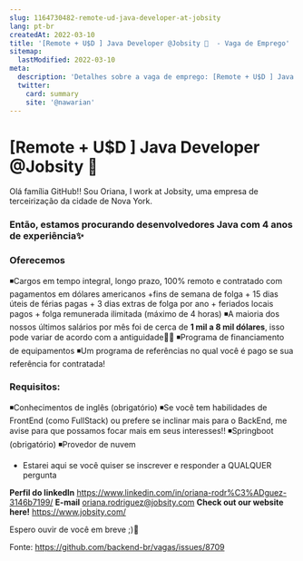 ```yaml
---
slug: 1164730482-remote-ud-java-developer-at-jobsity
lang: pt-br
createdAt: 2022-03-10
title: '[Remote + U$D ] Java Developer @Jobsity 🔮  - Vaga de Emprego'
sitemap:
  lastModified: 2022-03-10
meta:
  description: 'Detalhes sobre a vaga de emprego: [Remote + U$D ] Java Developer @Jobsity 🔮 '
  twitter:
    card: summary
    site: '@nawarian'
---
```


# [Remote + U$D ] Java Developer @Jobsity 🔮 

Olá família GitHub!!
Sou Oriana, I work at Jobsity, uma empresa de terceirização da cidade de Nova York.

### Então, estamos procurando desenvolvedores Java com 4 anos de experiência✨
### Oferecemos
◾️Cargos em tempo integral, longo prazo, 100% remoto e contratado com pagamentos em dólares americanos +fins de semana de folga + 15 dias úteis de férias pagas + 3 dias extras de folga por ano + feriados locais pagos + folga remunerada ilimitada (máximo de 4 horas)
◾️A maioria dos nossos últimos salários por mês foi de cerca de **1 mil a 8 mil dólares**, isso pode variar de acordo com a antiguidade💪🏽
◾️Programa de financiamento de equipamentos
◾️Um programa de referências no qual você é pago se sua referência for contratada!

### Requisitos:
◾️Conhecimentos de inglês (obrigatório)
◾️Se você tem habilidades de FrontEnd (como FullStack) ou prefere se inclinar mais para o BackEnd, me avise para que possamos focar mais em seus interesses!!
◾️Springboot (obrigatório)
◾️Provedor de nuvem


- Estarei aqui se você quiser se inscrever e responder a QUALQUER pergunta

**Perfil do linkedIn**   https://www.linkedin.com/in/oriana-rodr%C3%ADguez-3146b7199/
**E-mail** oriana.rodriguez@jobsity.com
**Check out our website here!** https://www.jobsity.com/

Espero ouvir de você em breve ;)🚀


Fonte: https://github.com/backend-br/vagas/issues/8709